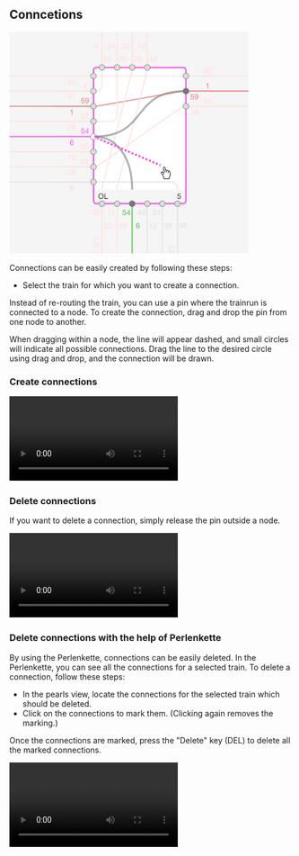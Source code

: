 ## Conncetions

![Editing_Connections](./images/Editing_Connections.png)

Connections can be easily created by following these steps:

- Select the train for which you want to create a connection.

Instead of re-routing the train, you can use a pin where the trainrun is connected to a node.
To create the connection, drag and drop the pin from one node to another.

When dragging within a node, the line will appear dashed, and small circles will indicate all
possible connections.
Drag the line to the desired circle using drag and drop, and the connection will be drawn.

### Create connections

<video controls>
<source src='./animated_images/2024-1-25_DrawConnections.mp4'  type="video/mp4">
</video>

### Delete connections

If you want to delete a connection, simply release the pin outside a node.

<video controls>
<source src='./animated_images/2024-1-25_DeleteConnections-001.mp4'  type="video/mp4">
</video>

### Delete connections with the help of Perlenkette

By using the Perlenkette, connections can be easily deleted. In the Perlenkette, you can see all the
connections
for a selected train. To delete a connection, follow these steps:

- In the pearls view, locate the connections for the selected train which should be deleted.
- Click on the connections to mark them. (Clicking again removes the marking.)

Once the connections are marked, press the "Delete" key (DEL) to delete all the marked connections.

<video controls>
<source src='./animated_images/2024-1-25_DeleteConnections_Perlenkette_select_delete-002.mp4'  type="video/mp4">
</video>

